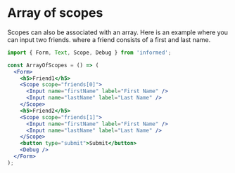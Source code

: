 # Array of scopes

Scopes can also be associated with an array. Here is an example where you can input two friends.
where a friend consists of a first and last name.

<!-- STORY -->

```jsx
import { Form, Text, Scope, Debug } from 'informed';

const ArrayOfScopes = () => (
  <Form>
    <h5>Friend1</h5>
    <Scope scope="friends[0]">
      <Input name="firstName" label="First Name" />
      <Input name="lastName" label="Last Name" />
    </Scope>
    <h5>Friend2</h5>
    <Scope scope="friends[1]">
      <Input name="firstName" label="First Name" />
      <Input name="lastName" label="Last Name" />
    </Scope>
    <button type="submit">Submit</button>
    <Debug />
  </Form>
);
```
